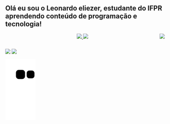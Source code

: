 ## Olá eu sou o Leonardo eliezer, estudante do IFPR aprendendo conteúdo de programação e tecnologia!

<div align="center">
  <a href="https://github.com/LD-Eliezer">
  <img align="right" src="https://gifyu.com/image/S3Tao">
  <img height="180em" src="https://github-readme-stats.vercel.app/api?username=ld-eliezer&show_icons=true&theme=dark&include_all_commits=true&count_private=true"/>
  <img height="180em" src="https://github-readme-stats.vercel.app/api/top-langs/?username=ld-eliezer&layout=compact&langs_count=7&theme=dark"/>
</div>
  
  ##
  
<div> 
  
  <a href="https://instagram.com/ld.eliezer" target="_blank"><img src="https://img.shields.io/badge/-Instagram-%23E4405F?style=for-the-badge&logo=instagram&logoColor=white" target="_blank"></a>
  <a href = "mailto:ljogarodrigues@gmail.com"><img src="https://img.shields.io/badge/-Gmail-%23333?style=for-the-badge&logo=gmail&logoColor=white" target="_blank"></a> 
 
  ![Snake animation](https://github.com/rafaballerini/rafaballerini/blob/output/github-contribution-grid-snake.svg)
 
</div>
